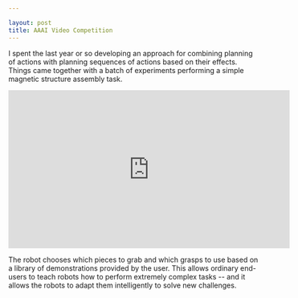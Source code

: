 ```yaml
---

layout: post
title: AAAI Video Competition
---
```


I spent the last year or so developing an approach for combining planning of actions with planning sequences of actions based on their effects. Things came together with a batch of experiments performing a simple magnetic structure assembly task.

<iframe width="560" height="315" src="https://www.youtube.com/embed/yJv7fLoGpkQ" frameborder="0" allowfullscreen></iframe>

The robot chooses which pieces to grab and which grasps to use based on a library of demonstrations provided by the user. This allows ordinary end-users to teach robots how to perform extremely complex tasks -- and it allows the robots to adapt them intelligently to solve new challenges.
